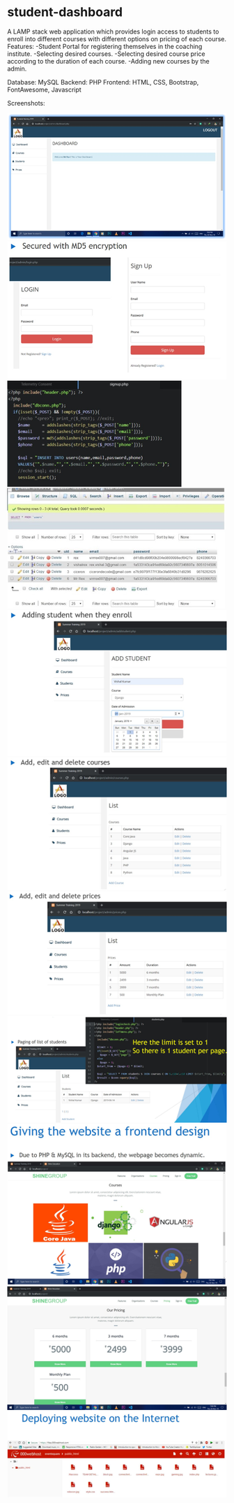 # student-dashboard
A LAMP stack web application which provides login access to students to enroll into different courses with different options on pricing of each course.
Features:
-Student Portal for registering themselves in the coaching institute.
-Selecting desired courses.
-Selecting desired course price according to the duration of each course.
-Adding new courses by the admin.

Database: MySQL
Backend: PHP
Frontend: HTML, CSS, Bootstrap, FontAwesome, Javascript

Screenshots:

![Screenshot](admin/assets/img/s1.jpg)
![Screenshot](admin/assets/img/s200.jpg) <img src="admin/assets/img/s201.jpg" width="400">
<img src="admin/assets/img/s2.jpg" width="500">
<img src="admin/assets/img/s3.jpg" width="700">
<img src="admin/assets/img/s4.jpg" width="700">
<img src="admin/assets/img/s5.jpg" width="700">
![Screenshot](admin/assets/img/s6.jpg)
![Screenshot](admin/assets/img/s7.jpg)
![Screenshot](admin/assets/img/s8.jpg)
![Screenshot](admin/assets/img/s9.jpg)

